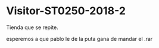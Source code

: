 # Visitor-ST0250-2018-2
Tienda que se repite.

esperemos a que pablo le de la puta gana de mandar el .rar
